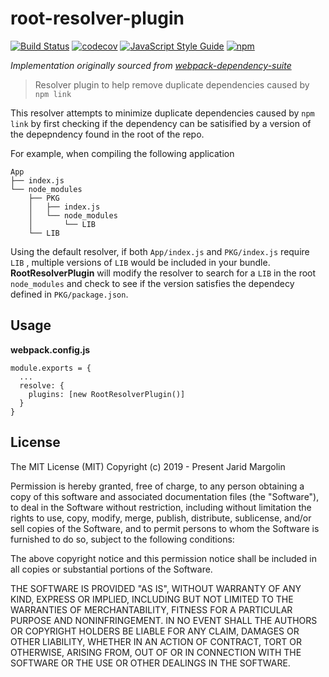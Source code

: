 # root-resolver-plugin

[![Build Status](https://travis-ci.org/jaridmargolin/root-resolver-plugin.svg?branch=master)](https://travis-ci.org/jaridmargolin/root-resolver-plugin)
[![codecov](https://codecov.io/gh/jaridmargolin/root-resolver-plugin/branch/master/graph/badge.svg)](https://codecov.io/gh/jaridmargolin/root-resolver-plugin)
[![JavaScript Style Guide](https://img.shields.io/badge/code_style-standard-brightgreen.svg)](https://standardjs.com)
[![npm](https://img.shields.io/npm/v/root-resolver-plugin.svg)](https://www.npmjs.com/package/root-resolver-plugin)

_Implementation originally sourced from [webpack-dependency-suite](https://github.com/niieani/webpack-dependency-suite)_

> Resolver plugin to help remove duplicate dependencies caused by `npm link`

This resolver attempts to minimize duplicate dependencies caused by `npm link` by first checking if the dependency can be satisified by a version of the depepndency found in the root of the repo.

For example, when compiling the following application

```
App
├── index.js
└── node_modules
    ├── PKG
    │   ├── index.js
    │   └── node_modules
    │       └── LIB
    └── LIB
```

Using the default resolver, if both `App/index.js` and `PKG/index.js` require `LIB` , multiple versions of `LIB` would be included in your bundle. **RootResolverPlugin** will modify the resolver to search for a `LIB` in the root `node_modules` and check to see if the version satisfies the dependecy defined in `PKG/package.json`.

## Usage

**webpack.config.js**

```
module.exports = {
  ...
  resolve: {
    plugins: [new RootResolverPlugin()]
  }
}
```

## License

The MIT License (MIT) Copyright (c) 2019 - Present Jarid Margolin

Permission is hereby granted, free of charge, to any person obtaining a copy of this software and associated documentation files (the "Software"), to deal in the Software without restriction, including without limitation the rights to use, copy, modify, merge, publish, distribute, sublicense, and/or sell copies of the Software, and to permit persons to whom the Software is furnished to do so, subject to the following conditions:

The above copyright notice and this permission notice shall be included in all copies or substantial portions of the Software.

THE SOFTWARE IS PROVIDED "AS IS", WITHOUT WARRANTY OF ANY KIND, EXPRESS OR IMPLIED, INCLUDING BUT NOT LIMITED TO THE WARRANTIES OF MERCHANTABILITY, FITNESS FOR A PARTICULAR PURPOSE AND NONINFRINGEMENT. IN NO EVENT SHALL THE AUTHORS OR COPYRIGHT HOLDERS BE LIABLE FOR ANY CLAIM, DAMAGES OR OTHER LIABILITY, WHETHER IN AN ACTION OF CONTRACT, TORT OR OTHERWISE, ARISING FROM, OUT OF OR IN CONNECTION WITH THE SOFTWARE OR THE USE OR OTHER DEALINGS IN THE SOFTWARE.
